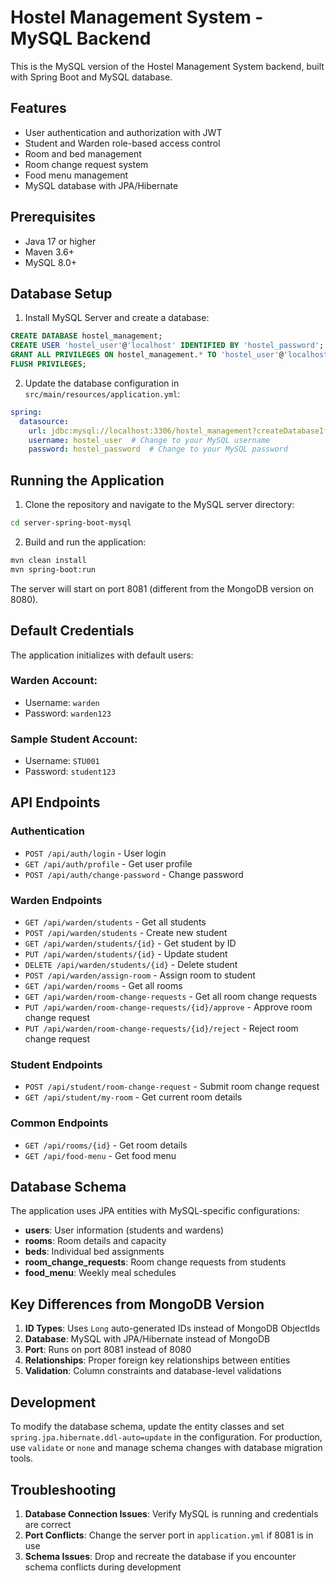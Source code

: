 # Hostel Management System - MySQL Backend

This is the MySQL version of the Hostel Management System backend, built with Spring Boot and MySQL database.

## Features

- User authentication and authorization with JWT
- Student and Warden role-based access control
- Room and bed management
- Room change request system
- Food menu management
- MySQL database with JPA/Hibernate

## Prerequisites

- Java 17 or higher
- Maven 3.6+
- MySQL 8.0+

## Database Setup

1. Install MySQL Server and create a database:

```sql
CREATE DATABASE hostel_management;
CREATE USER 'hostel_user'@'localhost' IDENTIFIED BY 'hostel_password';
GRANT ALL PRIVILEGES ON hostel_management.* TO 'hostel_user'@'localhost';
FLUSH PRIVILEGES;
```

2. Update the database configuration in `src/main/resources/application.yml`:

```yaml
spring:
  datasource:
    url: jdbc:mysql://localhost:3306/hostel_management?createDatabaseIfNotExist=true
    username: hostel_user  # Change to your MySQL username
    password: hostel_password  # Change to your MySQL password
```

## Running the Application

1. Clone the repository and navigate to the MySQL server directory:
```bash
cd server-spring-boot-mysql
```

2. Build and run the application:
```bash
mvn clean install
mvn spring-boot:run
```

The server will start on port 8081 (different from the MongoDB version on 8080).

## Default Credentials

The application initializes with default users:

### Warden Account:
- Username: `warden`
- Password: `warden123`

### Sample Student Account:
- Username: `STU001`
- Password: `student123`

## API Endpoints

### Authentication
- `POST /api/auth/login` - User login
- `GET /api/auth/profile` - Get user profile
- `POST /api/auth/change-password` - Change password

### Warden Endpoints
- `GET /api/warden/students` - Get all students
- `POST /api/warden/students` - Create new student
- `GET /api/warden/students/{id}` - Get student by ID
- `PUT /api/warden/students/{id}` - Update student
- `DELETE /api/warden/students/{id}` - Delete student
- `POST /api/warden/assign-room` - Assign room to student
- `GET /api/warden/rooms` - Get all rooms
- `GET /api/warden/room-change-requests` - Get all room change requests
- `PUT /api/warden/room-change-requests/{id}/approve` - Approve room change request
- `PUT /api/warden/room-change-requests/{id}/reject` - Reject room change request

### Student Endpoints
- `POST /api/student/room-change-request` - Submit room change request
- `GET /api/student/my-room` - Get current room details

### Common Endpoints
- `GET /api/rooms/{id}` - Get room details
- `GET /api/food-menu` - Get food menu

## Database Schema

The application uses JPA entities with MySQL-specific configurations:

- **users**: User information (students and wardens)
- **rooms**: Room details and capacity
- **beds**: Individual bed assignments
- **room_change_requests**: Room change requests from students
- **food_menu**: Weekly meal schedules

## Key Differences from MongoDB Version

1. **ID Types**: Uses `Long` auto-generated IDs instead of MongoDB ObjectIds
2. **Database**: MySQL with JPA/Hibernate instead of MongoDB
3. **Port**: Runs on port 8081 instead of 8080
4. **Relationships**: Proper foreign key relationships between entities
5. **Validation**: Column constraints and database-level validations

## Development

To modify the database schema, update the entity classes and set `spring.jpa.hibernate.ddl-auto=update` in the configuration. For production, use `validate` or `none` and manage schema changes with database migration tools.

## Troubleshooting

1. **Database Connection Issues**: Verify MySQL is running and credentials are correct
2. **Port Conflicts**: Change the server port in `application.yml` if 8081 is in use
3. **Schema Issues**: Drop and recreate the database if you encounter schema conflicts during development 